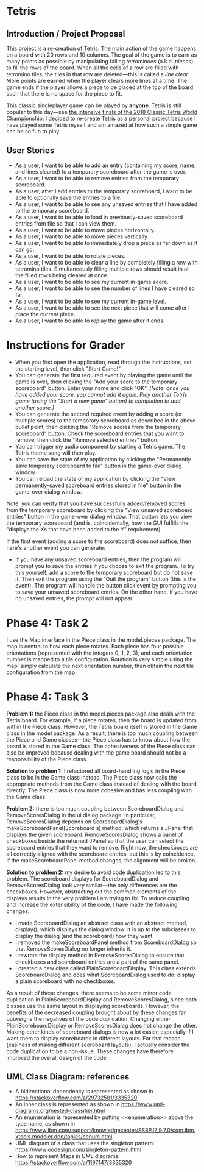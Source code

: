 # Tetris

## Introduction / Project Proposal

This project is a re-creation of [Tetris](https://en.wikipedia.org/wiki/Tetris). The main action of the game
happens on a board with 20 rows and 10 columns. The goal of the game is to earn as many points as possible by 
manipulating falling *tetrominoes* (a.k.a. *pieces*) to fill the rows of the board. When all the cells of a row are 
filled with tetromino tiles, the tiles in that row are deleted—this is called a *line clear*. More points are earned 
when the player clears more lines at a time. The game ends if the player allows a piece to be placed at the top 
of the board such that there is no space for the piece to fit.

This classic singleplayer game can be played by **anyone**. Tetris is still popular to this day—see [the intensive
finals of the 2018 Classic Tetris World Championship](https://www.youtube.com/watch?v=L_UPHsGR6fM). I decided to
re-create Tetris as a personal project because I have played some Tetris myself and am amazed at how such a simple 
game can be so fun to play.

## User Stories

- As a user, I want to be able to add an entry (containing my score, name, and lines cleared) to a temporary
scoreboard after the game is over.
- As a user, I want to be able to remove entries from the temporary scoreboard.
- As a user, after I add entries to the temporary scoreboard, I want to be able to optionally save the entries to a 
file.
- As a user, I want to be able to see any unsaved entries that I have added to the temporary scoreboard.
- As a user, I want to be able to load in previously-saved scoreboard entries from file so that I can view them.
- As a user, I want to be able to move pieces horizontally.
- As a user, I want to be able to move pieces vertically.
- As a user, I want to be able to immediately drop a piece as far down as it can go.
- As a user, I want to be able to rotate pieces.
- As a user, I want to be able to clear a line by completely filling a row with tetromino tiles. Simultaneously 
filling multiple rows should result in all the filled rows being cleared at once.
- As a user, I want to be able to see my current in-game score.
- As a user, I want to be able to see the number of lines I have cleared so far.
- As a user, I want to be able to see my current in-game level.
- As a user, I want to be able to see the next piece that will come after I place the current piece.
- As a user, I want to be able to replay the game after it ends.

# Instructions for Grader

- When you first open the application, read through the instructions, set the starting level, then click "Start Game!"
- You can generate the first required event by playing the game until the game is over, then clicking
the "Add your score to the temporary scoreboard" button. Enter your name and click "OK". *[Note: once you have
added your score, you cannot add it again. Play another Tetris game (using the "Start a new game" button) to completion
 to add another score.]*
- You can generate the second required event by adding a score (or multiple scores) to the temporary scoreboard 
as described in the above bullet point, then clicking the "Remove scores from the temporary scoreboard" button. Check
the scoreboard entries that you want to remove, then click the "Remove selected entries" button.
- You can trigger my audio component by starting a Tetris game. The Tetris theme song will then play.
- You can save the state of my application by clicking the "Permanently save temporary scoreboard to file" button
in the game-over dialog window.
- You can reload the state of my application by clicking the "View permanently-saved scoreboard entries stored in file"
button in the game-over dialog window.

Note: you can verify that you have successfully added/removed scores from the temporary scoreboard by clicking
the "View unsaved scoreboard entries" button in the game-over dialog window. That button lets you view the temporary 
scoreboard (and is, coincidentally, how the GUI fulfills the "displays the Xs that have been added to the Y" 
requirement).

If the first event (adding a score to the scoreboard) does not suffice, then here's another event you can generate:

- If you have any unsaved scoreboard entries, then the program will prompt you to save the entries if you choose to
exit the program. To try this yourself, add a score to the temporary scoreboard but do not save it. Then exit the
program using the "Quit the program" button (this is the event). The program will handle the button click event by
prompting you to save your unsaved scoreboard entries. On the other hand, if you have no unsaved entries, the prompt 
will not appear.

# Phase 4: Task 2

I use the Map interface in the Piece class in the model.pieces package. The map is central to how each piece rotates.
Each piece has four possible orientations (represented with the integers 0, 1, 2, 3), and each orientation number is
mapped to a tile configuration. Rotation is very simple using the map: simply calculate the next orientation
number, then obtain the next tile configuration from the map.

# Phase 4: Task 3

**Problem 1:** the Piece class in the model.pieces package also deals with the Tetris board. For example, if a piece
rotates, then the board is updated from within the Piece class. However, the Tetris board itself is stored in the
Game class in the model package. As a result, there is too much coupling between the Piece and Game classes—the
Piece class has to know about how the board is stored in the Game class. The cohesiveness of the Piece class can also
be improved because dealing with the game board should not be a responsibility of the Piece class.

**Solution to problem 1:** I refactored all board-handling logic in the Piece class to be in the Game class instead.
The Piece class now calls the appropriate methods from the Game class instead of dealing with the board directly.
The Piece class is now more cohesive and has less coupling with the Game class.

**Problem 2:** there is too much coupling between ScoreboardDialog and RemoveScoresDialog in the ui.dialog package. In
particular, RemoveScoresDialog depends on ScoreboardDialog's makeScoreboardPanel(Scoreboard s) method, which returns a
JPanel that displays the given scoreboard. RemoveScoresDialog shows a panel of checkboxes beside the returned JPanel 
so that the user can select the scoreboard entries that they want to remove. Right now, the checkboxes are all 
correctly aligned with the scoreboard entries, but this is by coincidence. If the makeScoreboardPanel method 
changes, the alignment will be broken.

**Solution to problem 2:** my desire to avoid code duplication led to this problem. The scoreboard displays 
for ScoreboardDialog and RemoveScoresDialog look very similar—the only differences are the checkboxes. However,
abstracting out the common elements of the displays results in the very problem I am trying to fix. To
reduce coupling and increase the extensibility of the code, I have made the following changes:
- I made ScoreboardDialog an abstract class with an abstract method, display(), which displays the dialog window.
It is up to the subclasses to display the dialog (and the scoreboard) how they want.
- I removed the makeScoreboardPanel method from ScoreboardDialog so that RemoveScoresDialog no longer inherits it.
- I rewrote the display method in RemoveScoresDialog to ensure that checkboxes and scoreboard entries are a part
of the same panel.
- I created a new class called PlainScoreboardDisplay. This class extends ScoreboardDialog and does what
ScoreboardDialog used to do: display a plain scoreboard with no checkboxes.

As a result of these changes, there seems to be some minor code duplication in PlainScoreboardDisplay and 
RemoveScoresDialog, since both classes use the same layout in displaying scoreboards. However, the benefits of the
decreased coupling brought about by these changes far outweighs the negatives of the code duplication. Changing either
PlainScoreboardDisplay or RemoveScoresDialog does not change the other. Making other kinds of scoreboard dialogs is 
now a lot easier, especially if I want them to display scoreboards in different layouts. For that reason (easiness of
making different scoreboard layouts), I actually consider the code duplication to be a non-issue. These changes have 
therefore improved the overall design of the code.

## UML Class Diagram: references
- A bidirectional dependency is represented as shown in https://stackoverflow.com/a/29732581/3335320
- An inner class is represented as shown in https://www.uml-diagrams.org/nested-classifier.html
- An enumeration is represented by putting \<\<enumeration\>\> above the type name, as shown in 
https://www.ibm.com/support/knowledgecenter/SS8PJ7_9.7.0/com.ibm.xtools.modeler.doc/topics/cenum.html
- UML diagram of a class that uses the singleton pattern: https://www.oodesign.com/singleton-pattern.html
- How to represent Maps in UML diagrams: https://stackoverflow.com/a/1197147/3335320